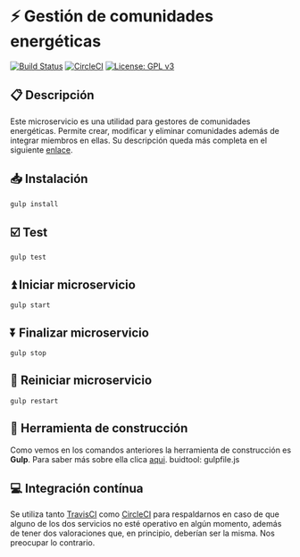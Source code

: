 # :zap: Gestión de comunidades energéticas

[![Build Status](https://travis-ci.org/JJavier98/IV-Project.svg?branch=master)](https://travis-ci.org/JJavier98/IV-Project) [![CircleCI](https://circleci.com/gh/JJavier98/IV-Project.svg?style=svg)](https://circleci.com/gh/JJavier98/IV-Project) [![License: GPL v3](https://img.shields.io/badge/License-GPLv3-blue.svg)](https://www.gnu.org/licenses/gpl-3.0)

## :clipboard: Descripción
Este microservicio es una utilidad para gestores de comunidades energéticas. Permite crear, modificar y eliminar comunidades además de integrar miembros en ellas.
Su descripción queda más completa en el siguiente [enlace](https://github.com/JJavier98/IV-Project/blob/master/docs/objetivo_proyecto.md).

## :inbox_tray: Instalación
```
gulp install
```

## :ballot_box_with_check: Test
```
gulp test
```

## :arrow_double_up: Iniciar microservicio
```
gulp start
```

## :arrow_double_down: Finalizar microservicio
```
gulp stop
```

## :repeat: Reiniciar microservicio
```
gulp restart
```

## :hammer: Herramienta de construcción
Como vemos en los comandos anteriores la herramienta de construcción es **Gulp**. Para saber más sobre ella clica [aqui](https://github.com/JJavier98/IV-Project/blob/master/docs/herramienta_de_construccion.md).
buidtool: gulpfile.js

## :computer: Integración contínua
Se utiliza tanto [TravisCI](https://github.com/JJavier98/IV-Project/blob/master/docs/integracion_continua.md) como [CircleCI](https://github.com/JJavier98/IV-Project/blob/master/docs/integracion_continua.md) para respaldarnos en caso de que alguno de los dos servicios no esté operativo en algún momento, además de tener dos valoraciones que, en principio, deberían ser la misma. Nos preocupar lo contrario.